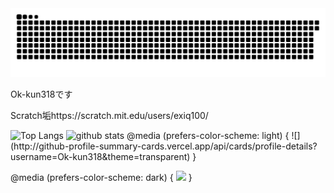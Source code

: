 <div>
<picture>
  <source media="(prefers-color-scheme: dark)" srcset="https://raw.githubusercontent.com/Ok-kun318/Ok-kun318/master/img/snake-dark.svg">
  <source media="(prefers-color-scheme: light)" srcset="https://raw.githubusercontent.com/Ok-kun318/Ok-kun318/master/img/snake.svg">
  <img alt="github contribution grid snake animation" src="https://raw.githubusercontent.com/Ok-kun318/Ok-kun318/master/img/snake.svg">
</picture>

Ok-kun318です

Scratch垢https://scratch.mit.edu/users/exiq100/

<p align="top"> 
  <img alt="Top Langs" height="200px" src="https://github-readme-stats.vercel.app/api/top-langs/?username=Ok-kun318&show_icons=true&theme=blue_navy" />
  <img alt="github stats" height="200px" src="https://github-readme-stats.vercel.app/api?username=Ok-kun318&theme=blue_navy&show_icons=ture" />
@media (prefers-color-scheme: light) {
  ![](http://github-profile-summary-cards.vercel.app/api/cards/profile-details?username=Ok-kun318&theme=transparent)
  }
  
@media (prefers-color-scheme: dark) {
 ![](http://github-profile-summary-cards.vercel.app/api/cards/profile-details?username=ok-kun318&theme=city_lights)
}
</p>

<!--
Credits
https://github.com/anuraghazra/github-readme-stats
-->
